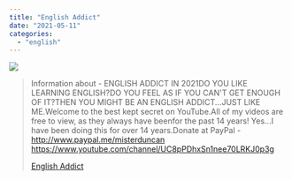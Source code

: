 ```yaml
---
title: "English Addict"
date: "2021-05-11"
categories: 
  - "english"
---
```


![](https://yt3.ggpht.com/ytc/AAUvwnhstuDkfT_WpePX0ZNKQ5_M1EwsCZQ5tcqf-9xhkQ=s176-c-k-c0x00ffffff-no-rj)

> Information about - ENGLISH ADDICT IN 2021DO YOU LIKE LEARNING ENGLISH?DO YOU FEEL AS IF YOU CAN'T GET ENOUGH OF IT?THEN YOU MIGHT BE AN ENGLISH ADDICT...JUST LIKE ME.Welcome to the best kept secret on YouTube.All of my videos are free to view, as they always have beenfor the past 14 years! Yes...I have been doing this for over 14 years.Donate at PayPal - http://www.paypal.me/misterduncan https://www.youtube.com/channel/UC8pPDhxSn1nee70LRKJ0p3g
> 
> [English Addict](https://www.youtube.com/channel/UC8pPDhxSn1nee70LRKJ0p3g)
